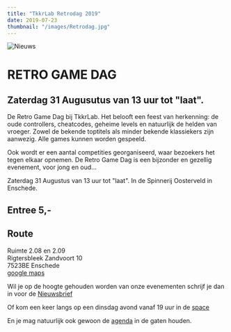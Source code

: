 ```yaml
---
title: "TkkrLab Retrodag 2019"
date: 2019-07-23
thumbnail: "/images/Retrodag.jpg"
---
```

![Nieuws](/images/Retrodag.jpg "nieuws")

# RETRO GAME DAG 

## Zaterdag 31 Augusutus van 13 uur tot "laat".


De Retro Game Dag bij TkkrLab. Het belooft een feest van herkenning: de oude controllers, cheatcodes, geheime levels en natuurlijk de helden van vroeger. Zowel de bekende toptitels als minder bekende klassiekers zijn aanwezig. Alle games kunnen worden gespeeld.  

Ook wordt er een aantal competities georganiseerd, waar bezoekers het tegen elkaar opnemen. De Retro Game Dag is een bijzonder en gezellig evenement, voor jong en oud...  

Zaterdag 31 Augustus van 13 uur tot "laat". In de Spinnerij Oosterveld in Enschede.  

## Entree 5,-  
## Route  
Ruimte 2.08 en 2.09  
Rigtersbleek Zandvoort 10  
7523BE Enschede  
[google maps](https://goo.gl/maps/kkTamE2xKZezZpNy6)    

Wil je op de hoogte gehouden worden van onze evenementen schrijf je dan in voor de [Nieuwsbrief](https://us5.list-manage.com/subscribe?u=1b388ae9c2f102d5dfe256664&id=6e66555d39)  

Of kom een keer langs op een dinsdag avond vanaf 19 uur in de [space](https://tkkrlab.nl/space/)  

En je mag natuurlijk ook gewoon de [agenda](https://www.tkkrlab.space/agenda/) in de gaten houden.  
